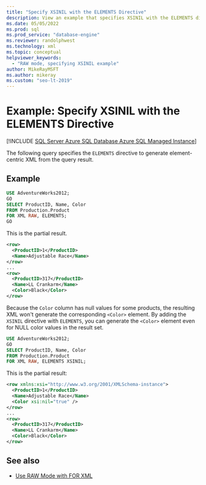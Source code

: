 ```yaml
---
title: "Specify XSINIL with the ELEMENTS Directive"
description: View an example that specifies XSINIL with the ELEMENTS directive to generate element-centric XML from the query result.
ms.date: 05/05/2022
ms.prod: sql
ms.prod_service: "database-engine"
ms.reviewer: randolphwest
ms.technology: xml
ms.topic: conceptual
helpviewer_keywords:
  - "RAW mode, specifying XSINIL example"
author: MikeRayMSFT
ms.author: mikeray
ms.custom: "seo-lt-2019"
---
```

# Example: Specify XSINIL with the ELEMENTS Directive

[!INCLUDE [SQL Server Azure SQL Database Azure SQL Managed Instance](../../includes/applies-to-version/sql-asdb-asdbmi.md)]

The following query specifies the `ELEMENTS` directive to generate element-centric XML from the query result.

## Example

```sql
USE AdventureWorks2012;
GO
SELECT ProductID, Name, Color
FROM Production.Product
FOR XML RAW, ELEMENTS;
GO
```

This is the partial result.

```xml
<row>
  <ProductID>1</ProductID>
  <Name>Adjustable Race</Name>
</row>
...
<row>
  <ProductID>317</ProductID>
  <Name>LL Crankarm</Name>
  <Color>Black</Color>
</row>
```

Because the `Color` column has null values for some products, the resulting XML won't generate the corresponding `<Color>` element. By adding the `XSINIL` directive with `ELEMENTS`, you can generate the `<Color>` element even for NULL color values in the result set.

```sql
USE AdventureWorks2012;
GO
SELECT ProductID, Name, Color
FROM Production.Product
FOR XML RAW, ELEMENTS XSINIL;
```

This is the partial result:

```xml
<row xmlns:xsi="http://www.w3.org/2001/XMLSchema-instance">
  <ProductID>1</ProductID>
  <Name>Adjustable Race</Name>
  <Color xsi:nil="true" />
</row>
...
<row>
  <ProductID>317</ProductID>
  <Name>LL Crankarm</Name>
  <Color>Black</Color>
</row>
```

## See also

- [Use RAW Mode with FOR XML](../../relational-databases/xml/use-raw-mode-with-for-xml.md)
